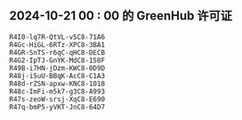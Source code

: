 ## 2024-10-21 00 : 00 的 GreenHub 许可证
```
R4I0-lq7R-QtVL-v5C8-71A6
R4Gc-HiGL-6RTz-XPC8-3BA1
R4GR-SnTS-r6qC-qHC8-DECB
R4G2-IpTJ-GnYK-MdC8-158F
R49B-i7HN-jDzm-KWC8-0D9D
R48j-i5uU-BBqK-AcC8-C1A3
R48d-rZSN-apxw-KNC8-1018
R48c-ImFi-m5k7-g3C8-A993
R47s-zeoW-srsj-XqC8-E690
R47q-bmP5-yVKT-JnC8-64D7
```
